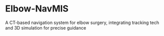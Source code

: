 # Elbow-NavMIS
 A CT-based navigation system for elbow surgery, integrating tracking tech and 3D simulation for precise guidance
